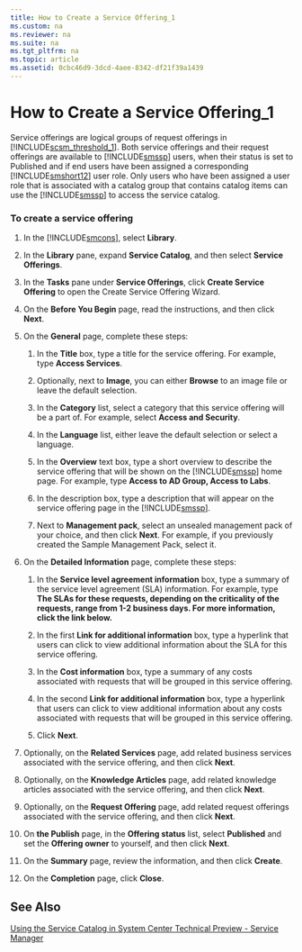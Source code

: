 ```yaml
---
title: How to Create a Service Offering_1
ms.custom: na
ms.reviewer: na
ms.suite: na
ms.tgt_pltfrm: na
ms.topic: article
ms.assetid: 0cbc46d9-3dcd-4aee-8342-df21f39a1439
---
```

# How to Create a Service Offering_1
Service offerings are logical groups of request offerings in [!INCLUDE[scsm_threshold_1](../Token/scsm_threshold_1_md.md)]. Both service offerings and their request offerings are available to [!INCLUDE[smssp](../Token/smssp_md.md)] users, when their status is set to Published and if end users have been assigned a corresponding [!INCLUDE[smshort12](../Token/smshort12_md.md)] user role. Only users who have been assigned a user role that is associated with a catalog group that contains catalog items can use the [!INCLUDE[smssp](../Token/smssp_md.md)] to access the service catalog.

### To create a service offering

1.  In the [!INCLUDE[smcons](../Token/smcons_md.md)], select **Library**.

2.  In the **Library** pane, expand **Service Catalog**, and then select **Service Offerings**.

3.  In the **Tasks** pane under **Service Offerings**, click **Create Service Offering** to open the Create Service Offering Wizard.

4.  On the **Before You Begin** page, read the instructions, and then click **Next**.

5.  On the **General** page, complete these steps:

    1.  In the **Title** box, type a title for the service offering. For example, type **Access Services**.

    2.  Optionally, next to **Image**, you can either **Browse** to an image file or leave the default selection.

    3.  In the **Category** list, select a category that this service offering will be a part of. For example, select **Access and Security**.

    4.  In the **Language** list, either leave the default selection or select a language.

    5.  In the **Overview** text box, type a short overview to describe the service offering that will be shown on the [!INCLUDE[smssp](../Token/smssp_md.md)] home page. For example, type **Access to AD Group, Access to Labs**.

    6.  In the description box, type a description that will appear on the service offering page in the [!INCLUDE[smssp](../Token/smssp_md.md)].

    7.  Next to **Management pack**, select an unsealed management pack of your choice, and then click **Next**. For example, if you previously created the Sample Management Pack, select it.

6.  On the **Detailed Information** page, complete these steps:

    1.  In the **Service level agreement information** box, type a summary of the service level agreement \(SLA\) information. For example, type **The SLAs for these requests, depending on the criticality of the requests, range from 1\-2 business days. For more information, click the link below.**

    2.  In the first **Link for additional information** box, type a hyperlink that users can click to view additional information about the SLA for this service offering.

    3.  In the **Cost information** box, type a summary of any costs associated with requests that will be grouped in this service offering.

    4.  In the second **Link for additional information** box, type a hyperlink that users can click to view additional information about any costs associated with requests that will be grouped in this service offering.

    5.  Click **Next**.

7.  Optionally, on the **Related Services** page, add related business services associated with the service offering, and then click **Next**.

8.  Optionally, on the **Knowledge Articles** page, add related knowledge articles associated with the service offering, and then click **Next**.

9. Optionally, on the **Request Offering** page, add related request offerings associated with the service offering, and then click **Next**.

10. On **the Publish** page, in the **Offering status** list, select **Published** and set the **Offering owner** to yourself, and then click **Next**.

11. On the **Summary** page, review the information, and then click **Create**.

12. On the **Completion** page, click **Close**.

## See Also
[Using the Service Catalog in System Center Technical Preview - Service Manager](../Topic/Using-the-Service-Catalog-in-System-Center-Technical-Preview---Service-Manager.md)

